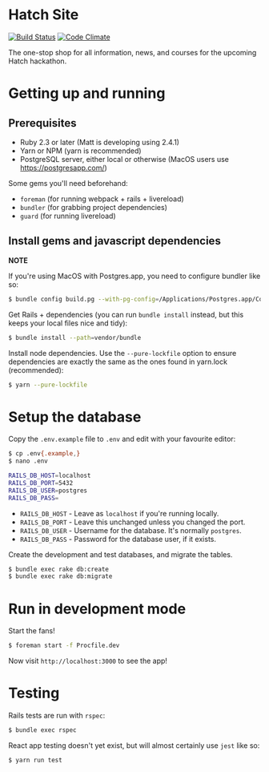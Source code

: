 # Hatch Site
[![Build Status](https://travis-ci.org/hatchucl/hatch-site.svg?branch=master)](https://travis-ci.org/hatchucl/hatch-site)
[![Code Climate](https://codeclimate.com/github/hatchucl/hatch-site/badges/gpa.svg)](https://codeclimate.com/github/hatchucl/hatch-site)

The one-stop shop for all information, news, and courses for the upcoming Hatch hackathon.

# Getting up and running

## Prerequisites

* Ruby 2.3 or later (Matt is developing using 2.4.1)
* Yarn or NPM (yarn is recommended)
* PostgreSQL server, either local or otherwise (MacOS users use https://postgresapp.com/)

Some gems you'll need beforehand:
* `foreman` (for running webpack + rails + livereload)
* `bundler` (for grabbing project dependencies)
* `guard` (for running livereload)

## Install gems and javascript dependencies
**NOTE**

If you're using MacOS with Postgres.app, you need to configure bundler like so:

```bash
$ bundle config build.pg --with-pg-config=/Applications/Postgres.app/Contents/Versions/latest/bin/pg_config
```

Get Rails + dependencies (you can run `bundle install` instead, but this keeps
your local files nice and tidy):

```bash
$ bundle install --path=vendor/bundle
```

Install node dependencies. Use the `--pure-lockfile` option to ensure
dependencies are exactly the same as the ones found in yarn.lock (recommended):

```bash
$ yarn --pure-lockfile
```

# Setup the database

Copy the `.env.example` file to `.env` and edit with your favourite editor:

```bash
$ cp .env{.example,}
$ nano .env

RAILS_DB_HOST=localhost
RAILS_DB_PORT=5432
RAILS_DB_USER=postgres
RAILS_DB_PASS=
```

* `RAILS_DB_HOST` - Leave as `localhost` if you're running locally.
* `RAILS_DB_PORT` - Leave this unchanged unless you changed the port.
* `RAILS_DB_USER` - Username for the database. It's normally `postgres`.
* `RAILS_DB_PASS` - Password for the database user, if it exists.

Create the development and test databases, and migrate the tables.

```bash
$ bundle exec rake db:create
$ bundle exec rake db:migrate
```

# Run in development mode

Start the fans!

```bash
$ foreman start -f Procfile.dev
```

Now visit `http://localhost:3000` to see the app!

# Testing

Rails tests are run with `rspec`:

```bash
$ bundle exec rspec
```

React app testing doesn't yet exist, but will almost certainly use `jest` like
so:

```bash
$ yarn run test
```
